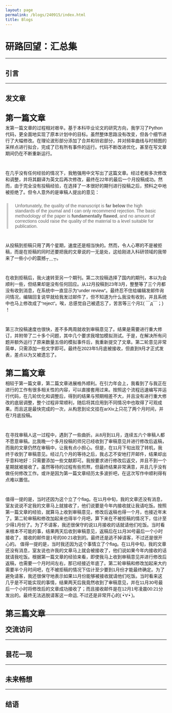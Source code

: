 ```yaml
---
layout: page
permalink: /blogs/240915/index.html
title: Blogs
---
```


<style>
  /* 定义两种字体 */
  @font-face {
    font-family: 'TitleFont';  /* 标题字体 */
    src: url('/assets/fonts/SMILEYSANS.TTF') format('truetype');
  }

  @font-face {
    font-family: 'BodyFont';  /* 正文字体 */
    src: url('/assets/fonts/DENG.TTF') format('truetype');
  }

  

  /* 正文字体设置 */
  body {
    font-family: 'BodyFont', sans-serif;  /* 正文使用BodyFont */
  }
  p {
    font-family: 'BodyFont', sans-serif;  /* 正文使用BodyFont */
    margin-top: 15px;  /* 设置段落顶部间距，例如15px */
    margin-bottom: 25px;  /* 设置段落底部间距，例如15px */
    }
    
/* 设置 blockquote 和 q 的字体 */
  blockquote {
    font-family: 'TitleFont', sans-serif;  /* 引用使用BodyFont */
    /* font-style: italic;  设置引用的字体样式为斜体 */
    border-left: 5px solid #ccc;  /* 添加左边框以突出显示引用 */
    margin: 0em 0.3em;  /* 设置引用的上下外边距 */
    padding: 0em 1.5em;  /* 设置引用的内边距 */
  }

  q {
    font-family: 'TitleFont', sans-serif;  /* 短引用使用BodyFont */
    quotes: "“" "”" "‘" "’";  /* 设置引号样式 */
  }
</style>



# 研路回望：汇总集

---

## 引言


---

## 发文章



<div style="line-height: 1.5; font-size: 25px; font-weight: bold; text-indent: 0; margin-top: 30px; margin-bottom: -30px;">
第一篇文章</div>

<br>发第一篇文章的过程相对艰辛。基于本科毕业论文的研究方向，我学习了Python代码，更全面地实现了原本计划中的目标。虽然整体思路没有改变，但各个细节进行了大幅修改。在理论波形部分添加了合并和铃宕部分，并对频率曲线与时频图的采样点进行拟合，完成了已有所有事件的运行。代码不断改进优化，甚至在写文章期间仍在不断重新运行。

<br>在几乎没有任何经验的情况下，我勉强用中文写出了这篇文章。经过老板多次修改和调整，并将其翻译为英文后再次修改，最终在22年的最后一个月投稿成功。然而，由于完全没有投稿经验，在选择了一本很好的期刊进行投稿之后，预料之中地被拒绝了。但令人意外的是审稿人提出的意见：

> Unfortunately, the quality of the manuscript is **far below** the high standards of the journal and I can only recommend rejection. The basic methodology of the paper is **fundamentally flawed**, and no amount of corrections could raise the quality of the material to a level suitable for publication.

<br>从投稿到拒稿只用了两个星期，速度还是相当快的。然而，令人心寒的不是被拒稿，而是在拒稿的同时还要把我的文章说的一无是处，这给刚进入科研领域的我带来了一些小小的震撼┬＿┬。

<br>在收到拒稿后，我火速转至另一个期刊。第二次投稿选择了国内的期刊，本以为会顺利一些，但结果却是没有任何回应。从12月投稿到23年3月，整整等了三个月都没有收到消息，在系统中一直显示为“under review”。最终忍不住给编辑发邮件询问情况，编辑回复说早就给我发过邮件了，但不知道为什么我没有收到，并且系统中也马上修改成了“reject”。唉，总感觉自己被遗忘了，苦苦等三个月Σ( ￣д￣；) ！

<br>第三次投稿速度也很快，差不多两周就收到审稿意见了。结果是需要进行重大修订，并附带了二十多个问题，其中几个要求我增加模拟测试。于是，在解决所有问题并额外运行了原来数量五倍的模拟事件后，我重新提交了文章。第二轮意见非常简单，只需添加一些文字即可。最终在2023年5月底被接收，但直到9月才正式发表，差点以为又被遗忘了。

<div style="line-height: 1.5; font-size: 25px; font-weight: bold; text-indent: 0; margin-top: 30px; margin-bottom: -30px;">
第二篇文章</div>

<br>相较于第一篇文章，第二篇文章进展格外顺利。在引力年会上，我看到了与我正在进行的工作有很多相关性的内容，可以直接套用过来。按照这个流程迅速编写并运行代码，在几轮优化和调整后，得到的结果与预期相差不大，并且没有进行重大修改的底层调整，整个过程非常顺利，随后将其应用到不同情况中也取得了可观成果。而且这是最快完成的一次，从构思到论文挂在arXiv上只花了两个月时间，并在7月底投稿。

<br>在寻找审稿人这一过程中，遇到了一些曲折。从8月到11月，连续五六个审稿人都不愿意审稿。比我晚一个多月投稿的师兄已经收到了审稿意见并进行修改后返稿，而我的文章仍然在审稿中，让我有点小担心。但是，在11月下旬出现了转机，我终于收到了审稿意见。经过几个月的等待之后，我忐忑不安地打开邮件，结果却出乎意料地好：只需要添加一些文献即可。我按要求进行修改后返交，并且不到一个星期就被接收了。虽然等待的过程有些煎熬，但最终结果非常满意，并且几乎没有做任何修改工作。或许是因为第一篇文章经历太多波折吧，在这次写作中顺利得有点难以置信。

<br>值得一提的是，当时还因为这个立了个flag。在11月中旬，我的文章还没有消息，室友说说不定我的文章马上就接收了，他们说要是今年内接收就让我请吃饭。按照第一篇文章的经验，就算马上收到审稿意见，修改后返稿也得一个月，也接近年末了。第二轮审稿和修改加起来也得半个月吧，算下来在不被拒稿的情况下，估计至少得1月份了。为了不请客，我还很保守的说11月接收的话就请他们吃饭。当时看来根本不可能的事，结果两天后收到审稿意见，返稿后在11月30号最后一个小时接收了，接收的邮件是1号的00:21收到的。最终还是逃不掉请客，不过还是很开心的。
值得一提的是，当时我还因为这个事情立了个flag。在11月中旬，我的文章还没有消息，室友说也许我的文章马上就会被接收了，他们说如果今年内接收的话就请我吃饭。根据第一篇文章的经验来看，即使我马上收到审稿意见并进行修改后返稿，也需要一个月时间左右，那已经接近年底了。第二轮审稿和修改加起来大约需要半个月时间吧，在不被拒稿的情况下估计至少要到1月份才能最终确定。为了避免请客，我还很保守地表示如果11月份能够被接收就请他们吃饭。当时看来这几乎是不可能实现的事情，结果两天后我竟然收到了审稿意见，并在11月30号最后一个小时将修改后的文章成功接收了；而且接收邮件是在12月1号凌晨00:21分发出的。最终无法逃脱请客这一命运, 不过还是非常开心的( •̀∀•́ )。

<div style="line-height: 1.5; font-size: 25px; font-weight: bold; text-indent: 0; margin-top: 30px; margin-bottom: -30px;">
第三篇文章</div>


---

## 交流访问

---

## 昙花一现

---

## 未来畅想

---

## 结语